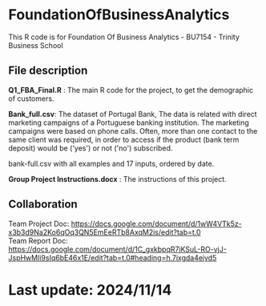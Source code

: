 # FoundationOfBusinessAnalytics

This R code is for Foundation Of Business Analytics - BU7154 - Trinity Business School

## File description

**Q1_FBA_Final.R** : The main R code for the project, to get the demographic of customers.  

**Bank_full.csv**: The dataset of Portugal Bank, The data is related with direct marketing campaigns of a Portuguese banking institution. The marketing campaigns were based on phone calls. Often, more than one contact to the same client was required, in order to access if the product (bank term deposit) would be ('yes') or not ('no') subscribed.  

bank-full.csv with all examples and 17 inputs, ordered by date.  

**Group Project Instructions.docx** : The instructions of this project.  


## Collaboration  

Team Project Doc: https://docs.google.com/document/d/1wW4VTk5z-x3b3d9Na2Ko6qOq3QN5EmEeRTb8AxqM2is/edit?tab=t.0  
Team Report Doc: https://docs.google.com/document/d/1C_gxkbpqR7jKSuL-RO-vjJ-JspHwMIi9sIq6bE46x1E/edit?tab=t.0#heading=h.7ixgda4ejvd5

# Last update: 2024/11/14

